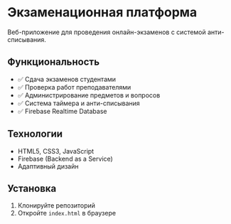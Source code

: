# Экзаменационная платформа

Веб-приложение для проведения онлайн-экзаменов с системой анти-списывания.

## Функциональность
- ✅ Сдача экзаменов студентами
- ✅ Проверка работ преподавателями
- ✅ Администрирование предметов и вопросов
- ✅ Система таймера и анти-списывания
- ✅ Firebase Realtime Database

## Технологии
- HTML5, CSS3, JavaScript
- Firebase (Backend as a Service)
- Адаптивный дизайн

## Установка
1. Клонируйте репозиторий
2. Откройте `index.html` в браузере